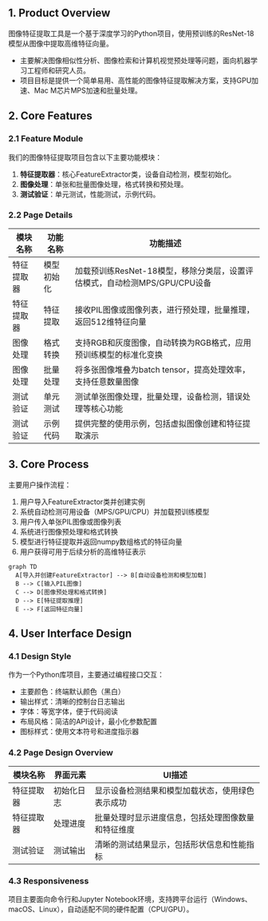 ## 1. Product Overview

图像特征提取工具是一个基于深度学习的Python项目，使用预训练的ResNet-18模型从图像中提取高维特征向量。
- 主要解决图像相似性分析、图像检索和计算机视觉预处理等问题，面向机器学习工程师和研究人员。
- 项目目标是提供一个简单易用、高性能的图像特征提取解决方案，支持GPU加速、Mac M芯片MPS加速和批量处理。

## 2. Core Features

### 2.1 Feature Module

我们的图像特征提取项目包含以下主要功能模块：
1. **特征提取器**：核心FeatureExtractor类，设备自动检测，模型初始化。
2. **图像处理**：单张和批量图像处理，格式转换和预处理。
3. **测试验证**：单元测试，性能测试，示例代码。

### 2.2 Page Details

| 模块名称 | 功能名称 | 功能描述 |
|-----------|-------------|---------------------|
| 特征提取器 | 模型初始化 | 加载预训练ResNet-18模型，移除分类层，设置评估模式，自动检测MPS/GPU/CPU设备 |
| 特征提取器 | 特征提取 | 接收PIL图像或图像列表，进行预处理，批量推理，返回512维特征向量 |
| 图像处理 | 格式转换 | 支持RGB和灰度图像，自动转换为RGB格式，应用预训练模型的标准化变换 |
| 图像处理 | 批量处理 | 将多张图像堆叠为batch tensor，提高处理效率，支持任意数量图像 |
| 测试验证 | 单元测试 | 测试单张图像处理，批量处理，设备检测，错误处理等核心功能 |
| 测试验证 | 示例代码 | 提供完整的使用示例，包括虚拟图像创建和特征提取演示 |

## 3. Core Process

主要用户操作流程：
1. 用户导入FeatureExtractor类并创建实例
2. 系统自动检测可用设备（MPS/GPU/CPU）并加载预训练模型
3. 用户传入单张PIL图像或图像列表
4. 系统进行图像预处理和格式转换
5. 模型进行特征提取并返回numpy数组格式的特征向量
6. 用户获得可用于后续分析的高维特征表示

```mermaid
graph TD
  A[导入并创建FeatureExtractor] --> B[自动设备检测和模型加载]
  B --> C[输入PIL图像]
  C --> D[图像预处理和格式转换]
  D --> E[特征提取推理]
  E --> F[返回特征向量]
```

## 4. User Interface Design

### 4.1 Design Style

作为一个Python库项目，主要通过编程接口交互：
- 主要颜色：终端默认颜色（黑白）
- 输出样式：清晰的控制台日志输出
- 字体：等宽字体，便于代码阅读
- 布局风格：简洁的API设计，最小化参数配置
- 图标样式：使用文本符号和进度指示器

### 4.2 Page Design Overview

| 模块名称 | 界面元素 | UI描述 |
|-----------|-------------|-------------|
| 特征提取器 | 初始化日志 | 显示设备检测结果和模型加载状态，使用绿色表示成功 |
| 特征提取器 | 处理进度 | 批量处理时显示进度信息，包括处理图像数量和特征维度 |
| 测试验证 | 测试输出 | 清晰的测试结果显示，包括形状信息和性能指标 |

### 4.3 Responsiveness

项目主要面向命令行和Jupyter Notebook环境，支持跨平台运行（Windows、macOS、Linux），自动适配不同的硬件配置（CPU/GPU）。